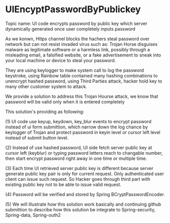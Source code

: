 # UIEncyptPasswordByPublickey
Topic name: UI code encrypts password by public key which server dynamically generated once user completely inputs password 

As we konwn, Https channel blocks the hachers steal password over network but can not resist invaded virus such as:
Trojan Horse disguises malware as legitimate software or a harmless link, possibly through a misleading email, 
a falsified website, or a fake advertisement to sneak into your local machine or device to steal your password.

They are using keylogger to make system call to log the password keystroke, using Rainbow table contained many hashing combinations
to unencrypt hashed password, using Third Parties attack, hacker hold key to many other customer system to attack.

We provide a solution to address this Trojan Hourse attack, we know that password will be valid only when it is entered completely

 This solution's providing as following:
 
(1) UI code use keyup, keydown, key_blur events to encrypt password instead of ui form submittion, which narrow down
    the log chance by keylogger of Trojan and protect password in keyin level or cursor left level instead of submit 
    button level.
    
(2) Instead of use hashed password, UI side fetch server public key at cursor left (keyblur) or typing password letters
    reach to changable number, then start encrypt password right away in one time or multiple time.
    
(3) Each time UI retrieved server public key is different because server generate public key pair is only for current request.
    Only authenticated user client can issue such request. So Hacker goes through third part with existing public key not to 
    be able to issue valid request.
    
(4) Password will be verified and stored by Spring BCryptPasswordEncoder.

(5) We will illustrate how this solution work basically and continuing github submittion to describe how this solution 
    be integrate to Spring-security, Spring-data, Spring-outh2 



